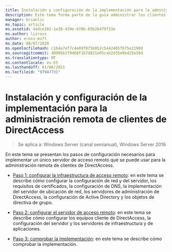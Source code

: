 ```yaml
---
title: Instalación y configuración de la implementación para la administración remota de clientes de DirectAccess
description: Este tema forma parte de la guía administrar los clientes de DirectAccess de forma remota en Windows Server 2016.
manager: brianlic
ms.topic: article
ms.assetid: 4adce101-1e30-439e-b78b-65b26479f33e
ms.author: lizross
author: eross-msft
ms.date: 08/07/2020
ms.openlocfilehash: c1b4a7ef7c4e09f075b052c5442465f675e2190d
ms.sourcegitcommit: 40905b1f9d68f1b7d821e05cab2d35e9b425e38d
ms.translationtype: MT
ms.contentlocale: es-ES
ms.lasthandoff: 01/06/2021
ms.locfileid: "97947731"
---
```

# <a name="install-and-configure-deployment-for-remote-management-of-directaccess-clients"></a>Instalación y configuración de la implementación para la administración remota de clientes de DirectAccess

>Se aplica a: Windows Server (canal semianual), Windows Server 2016

En este tema se presentan los pasos de configuración necesarios para implementar un único servidor de acceso remoto que se puede usar para la administración remota de clientes de DirectAccess.

-   [Paso 1: configurar la infraestructura de acceso remoto](Step-1-Configure-the-Remote-Access-Infrastructure.md): en este tema se describe cómo configurar la configuración de red y del servidor, los requisitos de certificados, la configuración de DNS, la implementación del servidor de ubicación de red, los servidores de administración de DirectAccess, la configuración de Active Directory y los objetos de directiva de grupo.

-   [Paso 2: configurar el servidor de acceso remoto](Step-2-Configure-the-Remote-Access-Server.md): en este tema se describe cómo configurar los equipos cliente de DirectAccess, la configuración del servidor y los servidores de infraestructura y de aplicaciones.

-   [Paso 3: comprobar la implementación](Step-3-Verify-the-Deployment_2.md): en este tema se describe cómo comprobar la implementación.




